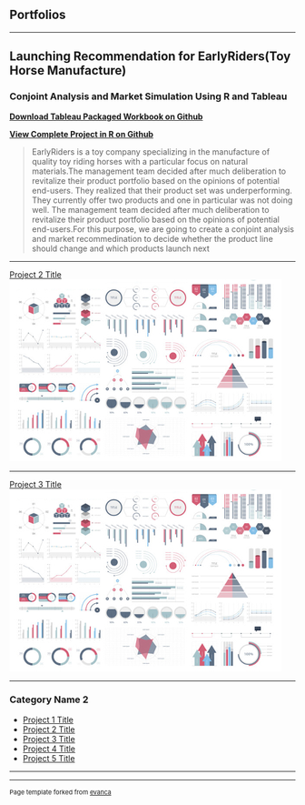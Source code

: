 ## Portfolios

---

## Launching Recommendation for EarlyRiders(Toy Horse Manufacture)
### Conjoint Analysis and Market Simulation Using R and Tableau

**[Download Tableau Packaged Workbook on Github](https://github.com/Jiangcheng-Lin/Jiangcheng-Lin.github.io/blob/master/Portfolios/Final%20Presentation.pdf)**

**[View Complete Project in R on Github](https://github.com/Jiangcheng-Lin/Jiangcheng-Lin.github.io/blob/master/Portfolios/HW3.html)**

>EarlyRiders is a toy company specializing in the manufacture of quality toy riding horses with a particular focus on natural materials.The management team decided after much deliberation to revitalize their product portfolio based on the opinions of potential end-users. They realized that their product set was underperforming. They currently offer two products and one in particular was not doing well. The management team decided after much deliberation to revitalize their product portfolio based on the opinions of potential end-users.For this purpose, we are going to create a conjoint analysis and market recommedination to decide whether the product line should change and which products launch next 


---
[Project 2 Title](/pdf/sample_presentation.pdf)
<img src="images/dummy_thumbnail.jpg?raw=true"/>

---
[Project 3 Title](http://example.com/)
<img src="images/dummy_thumbnail.jpg?raw=true"/>

---

### Category Name 2

- [Project 1 Title](http://example.com/)
- [Project 2 Title](http://example.com/)
- [Project 3 Title](http://example.com/)
- [Project 4 Title](http://example.com/)
- [Project 5 Title](http://example.com/)

---




---
<p style="font-size:11px">Page template forked from <a href="https://github.com/evanca/quick-portfolio">evanca</a></p>
<!-- Remove above link if you don't want to attibute -->
